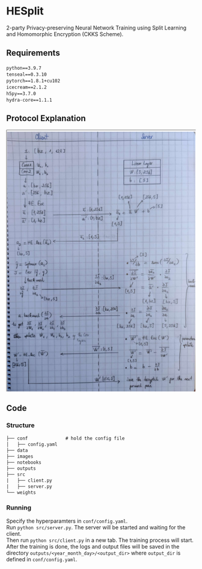 # HESplit
2-party Privacy-preserving Neural Network Training using Split Learning and Homomorphic Encryption (CKKS Scheme).

## Requirements
`python==3.9.7`  
`tenseal==0.3.10`  
`pytorch==1.8.1+cu102`  
`icecream==2.1.2`  
`h5py==3.7.0`  
`hydra-core==1.1.1`  

## Protocol Explanation
![protocol](./images/protocol.png)

## Code
### Structure
```
├── conf              # hold the config file
│   ├── config.yaml 
├── data  
├── images 
├── notebooks 
├── outputs
├── src  
|   ├── client.py
|   ├── server.py
└── weights
 ```

### Running
Specify the hyperparamters in `conf/config.yaml`.  
Run `python src/server.py`. The server will be started and waiting for the client.  
Then run `python src/client.py` in a new tab. The training process will start.
After the training is done, the logs and output files will be saved in the directory `outputs/<year_month_day>/<output_dir>` where `output_dir` is defined in `conf/config.yaml`.